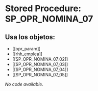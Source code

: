 # Stored Procedure: SP_OPR_NOMINA_07

## Usa los objetos:
- [[opr_param]]
- [[rhh_emplea]]
- [[SP_OPR_NOMINA_07_02]]
- [[SP_OPR_NOMINA_07_03]]
- [[SP_OPR_NOMINA_07_04]]
- [[SP_OPR_NOMINA_07_05]]

*No code available.*
